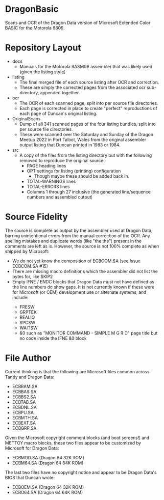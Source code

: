 # DragonBasic
Scans and OCR of the Dragon Data version of Microsoft Extended Color BASIC for the Motorola 6809.

# Repository Layout
- docs
  - Manuals for the Motorola RASM09 assembler that was likely used (given the listing style)
- listing
  - The final merged file of each source listing after OCR and correction.
  - These are simply the corrected pages from the associated ocr sub-directory, appended together.
- ocr
  - The OCR of each scanned page, split into per source file directories.
  - Each page is corrected in place to create "perfect" reproductions of each page of Duncan's original listing.
- OriginalScans
  - Dump of all 341 scanned pages of the four listing bundles, split into per source file directories.
  - These were scanned over the Saturday and Sunday of the Dragon Meetup 2022 in Port Talbot, Wales from the original assembler output listing that Duncan printed in 1983 or 1984.
- src
  - A copy of the files from the listing directory but with the following removed to reproduce the original source.
    - PAGE heading lines
    - OPT settings for listing (printing) configuration
      - Though maybe these should be added back in.
    - TOTAL-WARNINGS lines
    - TOTAL-ERRORS lines
    - Columns 1 through 27 inclusive (the generated line/sequence numbers and assembled output)

# Source Fidelity
The source is complete as output by the assembler used at Dragon Data, barring unintentional errors from the manual correction of the OCR. Any spelling mistakes and duplicate words (like "the the") present in the comments are left as is. However, the source is not 100% complete as when shipped by Microsoft:
- We do not yet know the composition of ECBCOM.SA (see Issue ECBCOM.SA #15)
- There are missing macro definitions which the assembler did not list the bytes for, like SKIP2
- Empty IFNE <cconditional> / ENDC blocks that Dragon Data must not have defined as the line numbers do show gaps. It is not currently known if these were for Microsoft (or OEM) development use or alternate systems, and include:
  - FRESW
  - GRPTEK
  - REALIO
  - SPCSW
  - WAITSW
  - &0 such as "MONITOR COMMAND - SIMPLE M G R D" page title but no code inside the IFNE &0 block

# File Author
Current thinking is that the following are Microsoft files common across Tandy and Dragon Data:
- ECBRAM.SA
- ECBBAS.SA
- ECBBS2.SA
- ECBTAB.SA
- ECBDNL.SA
- ECBPU.SA
- ECBMTH.SA
- ECBEXT.SA
- ECBGRP.SA
  
Given the Microsoft copyright comment blocks (and boot screens!) and METTOY macro blocks, these two files appear to be customized by Microsoft for Dragon Data:
- ECBMOD.SA (Dragon 64 32K ROM)
- ECBM64.SA (Dragon 64 64K ROM)
  
The last two files have no copyright notice and appear to be Dragon Data's BIOS that Duncan wrote:
- ECBOEM.SA (Dragon 64 32K ROM)
- ECBO64.SA (Dragon 64 64K ROM)
  
